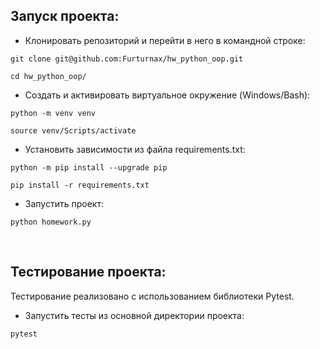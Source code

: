## Запуск проекта:
+ Клонировать репозиторий и перейти в него в командной строке:
```shell script
git clone git@github.com:Furturnax/hw_python_oop.git
```

```shell script
cd hw_python_oop/
```

+ Cоздать и активировать виртуальное окружение (Windows/Bash):
```shell script
python -m venv venv
```

```shell script
source venv/Scripts/activate
```

+ Установить зависимости из файла requirements.txt:
```shell script
python -m pip install --upgrade pip
```

```shell script
pip install -r requirements.txt
```

+ Запустить проект:
```shell script
python homework.py
```
<br>

## Тестирование проекта:
Тестирование реализовано с использованием библиотеки Pytest. 

+ Запустить тесты из основной директории проекта:
```shell script
pytest
```